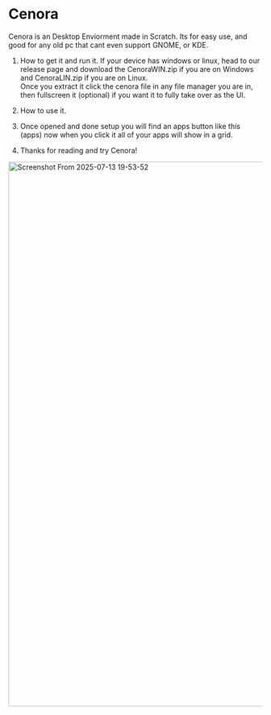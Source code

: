 # Cenora
Cenora is an Desktop Enviorment made in Scratch. Its for easy use, and good for any old pc that cant even support GNOME, or KDE.

1. How to get it and run it.
   If your device has windows or linux, head to our release page and download the CenoraWIN.zip if you are on Windows and CenoraLIN.zip if you are on Linux.\
   Once you extract it click the cenora file in any file manager you are in, then fullscreen it (optional) if you want it to fully take over as the UI.

2. How to use it.
3. Once opened and done setup you will find an apps button like this
  (apps) now when you click it all of your apps will show in a grid.

4. Thanks for reading and try Cenora!

<img width="1920" height="1080" alt="Screenshot From 2025-07-13 19-53-52" src="https://github.com/user-attachments/assets/7f08647a-ee4b-45c1-89f6-4462857fe8f5" />
